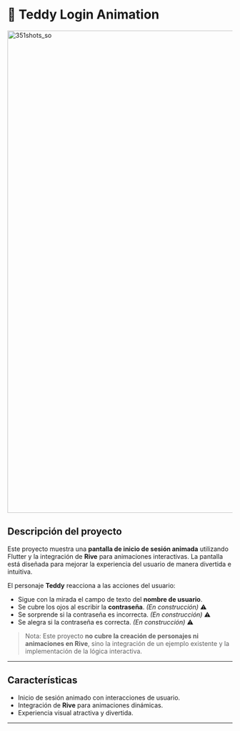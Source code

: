 # 🐻 Teddy Login Animation
<img width="1920" height="1080" alt="351shots_so" src="https://github.com/user-attachments/assets/cd4126e7-4457-4c52-8ff8-d2a62da0aa8c" />


## Descripción del proyecto
Este proyecto muestra una **pantalla de inicio de sesión animada** utilizando Flutter y la integración de **Rive** para animaciones interactivas. La pantalla está diseñada para mejorar la experiencia del usuario de manera divertida e intuitiva.  

El personaje **Teddy** reacciona a las acciones del usuario:  
- Sigue con la mirada el campo de texto del **nombre de usuario**.  
- Se cubre los ojos al escribir la **contraseña**. *(En construcción)* ⚠️
- Se sorprende si la contraseña es incorrecta. *(En construcción)* ⚠️
- Se alegra si la contraseña es correcta. *(En construcción)* ⚠️

> Nota: Este proyecto **no cubre la creación de personajes ni animaciones en Rive**, sino la integración de un ejemplo existente y la implementación de la lógica interactiva.  

---

## Características
- Inicio de sesión animado con interacciones de usuario.  
- Integración de **Rive** para animaciones dinámicas.  
- Experiencia visual atractiva y divertida.  

---
